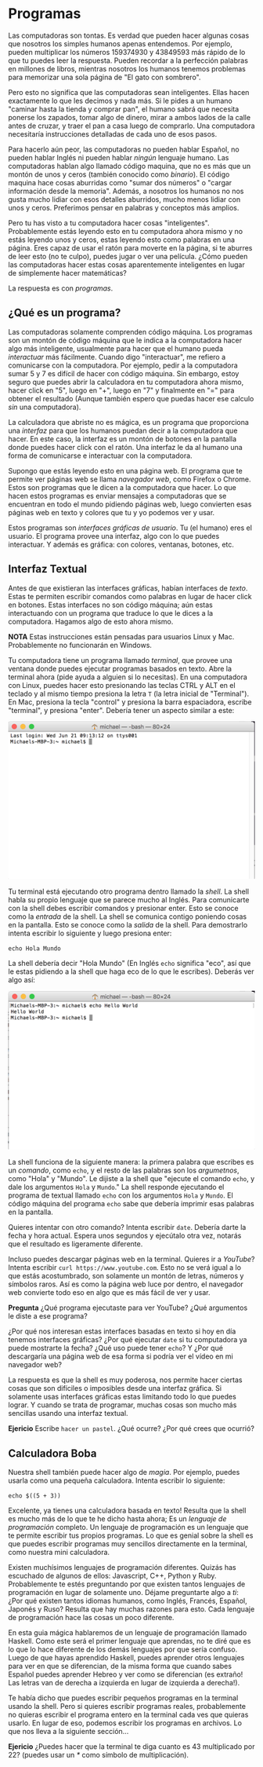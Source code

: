 # Programas

Las computadoras son tontas. Es verdad que pueden hacer algunas cosas que
nosotros los simples humanos apenas entendemos. Por ejemplo, pueden multiplicar
los números 159374930 y 43849593 más rápido de lo que tu puedes leer la
respuesta. Pueden recordar a la perfección palabras en millones de libros,
mientras nosotros los humanos tenemos problemas para memorizar una sola página
de "El gato con sombrero".

Pero esto no significa que las computadoras sean inteligentes. Ellas hacen
exactamente lo que les decimos y nada más. Si le pides a un humano "caminar
hasta la tienda y comprar pan", el humano sabrá que necesita ponerse los
zapados, tomar algo de dinero, mirar a ambos lados de la calle antes de cruzar,
y traer el pan a casa luego de comprarlo. Una computadora necesitaría
instrucciones detalladas de cada uno de esos pasos.

Para hacerlo aún peor, las computadoras no pueden hablar Español, no pueden
hablar Inglés ni pueden hablar _ningún_ lenguaje humano. Las computadoras hablan
algo llamado código maquina, que no es más que un montón de unos y ceros
(también conocido como _binario_). El código maquina hace cosas aburridas como
"sumar dos números" o "cargar información desde la memoria". Además, a nosotros
los humanos no nos gusta mucho lidiar con esos detalles aburridos, mucho menos
lidiar con unos y ceros. Preferimos pensar en palabras y conceptos más amplios.

Pero tu has visto a tu computadora hacer cosas "inteligentes". Probablemente
estás leyendo esto en tu computadora ahora mismo y no estás leyendo unos y
ceros, estas leyendo esto como palabras en una página. Eres capaz de usar el
ratón para moverte en la página, si te aburres de leer esto (no te culpo),
puedes jugar o ver una película. ¿Cómo pueden las computadoras hacer estas cosas
aparentemente inteligentes en lugar de simplemente hacer matemáticas?

La respuesta es con _programas_.

## ¿Qué es un programa?

Las computadoras solamente comprenden código máquina. Los programas son un
montón de código máquina que le indica a la computadora hacer algo más
inteligente, usualmente para hacer que el humano pueda _interactuar_ más
fácilmente. Cuando digo "interactuar", me refiero a comunicarse con la
computadora.  Por ejemplo, pedir a la computadora sumar 5 y 7 es difícil de
hacer con código máquina. Sin embargo, estoy seguro que puedes abrir la
calculadora en tu computadora ahora mismo, hacer click en "5", luego en "+",
luego en "7" y finalmente en "=" para obtener el resultado (Aunque también
espero que puedas hacer ese calculo _sin_ una computadora).

La calculadora que abriste no es mágica, es un programa que proporciona una
_interfaz_ para que los humanos puedan decir a la computadora que hacer. En este
caso, la interfaz es un montón de botones en la pantalla donde puedes hacer
click con el ratón. Una interfaz le da al humano una forma de comunicarse e
interactuar con la computadora.

Supongo que estás leyendo esto en  una página web. El programa que te permite
ver páginas web se llama _navegador web_, como Firefox o Chrome. Estos son
programas que le dicen a la computadora que hacer. Lo que hacen estos programas
es enviar mensajes a computadoras que se encuentran en todo el mundo pidiendo
páginas web, luego convierten esas páginas web en texto y colores que tu y yo
podemos ver y usar.

Estos programas son _interfaces gráficas de usuario_. Tu (el humano) eres el
usuario. El programa provee una interfaz, algo con lo que puedes interactuar. Y
además es gráfica: con colores, ventanas, botones, etc.

## Interfaz Textual

Antes de que existieran las interfaces gráficas, habían interfaces de _texto_.
Estas te permiten escribir comandos como palabras en lugar de hacer click en
botones. Estas interfaces no son código máquina; aún estas interactuando con un
programa que traduce lo que le dices a la computadora. Hagamos algo de esto
ahora mismo.

__NOTA__ Estas instrucciones están pensadas para usuarios Linux y Mac.
Probablemente no funcionarán en Windows.

Tu computadora tiene un programa llamado _terminal_, que provee una ventana
donde puedes ejecutar programas basados en texto. Abre la terminal ahora (pide
ayuda a alguien si lo necesitas). En una computadora con Linux, puedes hacer
esto presionando las teclas CTRL y ALT en el teclado y al mismo tiempo presiona
la letra `T` (la letra inicial de "Terminal"). En Mac, presiona la tecla
"control" y presiona la barra espaciadora, escribe "terminal", y presiona
"enter". Debería tener un aspecto similar a este:

![Terminal](images/terminal.png)

Tu terminal está ejecutando otro programa dentro llamado la _shell_. La shell
habla su propio lenguaje que se parece mucho al Inglés. Para comunicarte con la
shell debes escribir comandos y presionar enter. Esto se conoce como la
_entrada_ de la shell. La shell se comunica contigo poniendo cosas en la
pantalla. Esto se conoce como la _salida_ de la shell. Para demostrarlo intenta
escribir lo siguiente y luego presiona enter:

    echo Hola Mundo

La shell debería decir "Hola Mundo" (En Inglés `echo` significa "eco", así que
le estas pidiendo a la shell que haga eco de lo que le escribes). Deberás ver
algo así:

![Shell Hola Mundo](images/shell-hello-world.png)

La shell funciona de la siguiente manera: la primera palabra que escribes es un
_comando_, como `echo`, y el resto de las palabras son los _argumetnos_, como
"Hola" y "Mundo". Le dijiste a la shell que "ejecute el comando `echo`, y dale
los argumentos `Hola` y `Mundo`." La shell responde ejecutando el programa de
textual llamado `echo` con los argumentos `Hola` y `Mundo`. El código máquina
del programa `echo` sabe que debería imprimir esas palabras en la pantalla.

Quieres intentar con otro comando? Intenta escribir `date`. Debería darte la
fecha y hora actual. Espera unos segundos y ejecútalo otra vez, notarás que el
resultado es ligeramente diferente.

Incluso puedes descargar páginas web en la terminal. Quieres ir a *YouTube*?
Intenta escribir `curl https://www.youtube.com`. Esto no se verá igual a lo que
estás acostumbrado, son solamente un montón de letras, números y símbolos raros.
Así es como la página web luce por dentro, el navegador web convierte todo eso
en algo que es más fácil de ver y usar.

__Pregunta__ ¿Qué programa ejecutaste para ver YouTube? ¿Qué argumentos le diste
a ese programa?

¿Por qué nos interesan estas interfaces basadas en texto si hoy en día tenemos
interfaces gráficas? ¿Por qué ejecutar `date` si tu computadora ya puede
mostrarte la fecha? ¿Qué uso puede tener `echo`? Y ¿Por qué descargaría una
página web de esa forma si podría ver el vídeo en mi navegador web?

La respuesta es que la shell es muy poderosa, nos permite hacer ciertas cosas
que son difíciles o imposibles desde una interfaz gráfica. Si solamente usas
interfaces gráficas estas limitando todo lo que puedes lograr. Y cuando se trata
de programar, muchas cosas son mucho más sencillas usando una interfaz textual.

__Ejericio__ Escribe `hacer un pastel`. ¿Qué ocurre? ¿Por qué crees que ocurrió?

## Calculadora Boba

Nuestra shell también puede hacer algo de _magia_. Por ejemplo, puedes usarla
como una pequeña calculadora. Intenta escribir lo siguiente:

    echo $((5 + 3))

Excelente, ya tienes una calculadora basada en texto! Resulta que la shell es
mucho más de lo que te he dicho hasta ahora; Es un _lenguaje de programación_
completo. Un lenguaje de programación es un lenguaje que te permite escribir tus
propios programas. Lo que es genial sobre la shell es que puedes escribir
programas muy sencillos directamente en la terminal, como nuestra mini
calculadora.

Existen muchísimos lenguajes de programación diferentes. Quizás has escuchado de
algunos de ellos: Javascript, C++, Python y Ruby. Probablemente te estés
preguntando por que existen tantos lenguajes de programación en lugar de
solamente uno. Déjame preguntarte algo a _ti_: ¿Por qué existen tantos idiomas
humanos, como Inglés, Francés, Español, Japonés y Ruso? Resulta que hay muchas
razones para esto. Cada lenguaje de programación hace las cosas un poco
diferente.

En esta guia mágica hablaremos de un lenguaje de programación llamado Haskell.
Como este será el primer lenguaje que aprendas, no te diré que es lo que lo hace
diferente de los demás lenguajes por que sería confuso. Luego de que hayas
aprendido Haskell, puedes aprender otros lenguajes para ver en que se
diferencian, de la misma forma que cuando sabes Español puedes aprender Hebreo
y ver como se diferencian (es extraño! Las letras van de derecha a izquierda en
lugar de izquierda a derecha!).

Te había dicho que puedes escribir pequeños programas en la terminal usando la
shell. Pero si quieres escribir programas reales, probablemente no quieras
escribir el programa entero en la terminal cada ves que quieras usarlo. En lugar
de eso, podemos escribir los programas en archivos. Lo que nos lleva a la
siguiente sección...

__Ejericio__ ¿Puedes hacer que la terminal te diga cuanto es 43 multiplicado por
22? (puedes usar un _*_ como símbolo de multiplicación).
